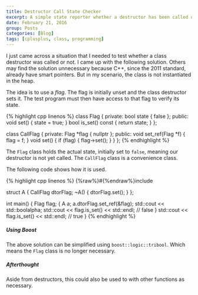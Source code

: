```yaml
---
title: Destructor Call State Checker
excerpt: A simple state reporter whether a destructor has been called or not.
date: February 21, 2016
group: Posts
categories: [Blog]
tags: [cplusplus, class, programming]
---
```


I just came across a situation that I needed to test whether a class destructor was called or not.
I came up with the following solution.
Others may find the solution unnecessary because C++, since the 2011 standard, already have smart pointers.
But in my scenario, the class is not instantiated in the heap.

The idea is to use a _flag_.
The flag is initially unset and the class destructor sets it.
The test program must then have access to that flag to verify its state.

{% highlight cpp linenos %}
class Flag {
private:
    bool state { false };
public:
    void set() { state = true; }
    bool is_set() const { return state; }
};

class CallFlag {
private:
    Flag *flag { nullptr };
public:
    void set_ref(Flag *f) { flag = f; }
    void set() {
        if (flag) {
            flag->set();
        }
    }
};
{% endhighlight %}

The `Flag` class holds the actual state, initially set to `false`, meaning our destructor is not yet called.
The `CallFlag` class is a convenience class.

The following code shows how it is used.

{% highlight cpp linenos %}
{%raw%}#{%endraw%}include <iostream>

struct A {
    CallFlag dtorFlag;
    ~A() { dtorFlag.set(); }
};

int main()
{
    Flag flag;
    {
        A a;
        a.dtorFlag.set_ref(&flag);
      	std::cout << std::boolalpha;
        std::cout << flag.is_set() << std::endl;        // false
    }
    std::cout << flag.is_set() << std::endl;            // true
}
{% endhighlight %}

##### Using Boost

The above solution can be simplified using `boost::logic::tribool`.
Which means the `Flag` class is no longer necessary.

##### Afterthought


Aside from destructors, this could also be used to with other functions as necessary.